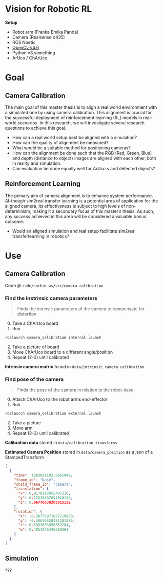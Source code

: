 # Vision for Robotic RL

**Setup**
- Robot arm (Franka Emika Panda)
- Camera (Realsense d435)
- ROS Noetic
- [OpenCv v4.6](https://docs.opencv.org/4.6.0/)
- Python v3.something
- ArUco / ChArUco

# Goal
## Camera Calibration
The main goal of this master thesis is to align a real world environment with a simulated one by using camera calibration. This alignment is crucial for the successful deployment of reinforcement learning (RL) models in real-world scenarios. In this research, we will investigate several research questions to achieve this goal.

- How can a real world setup best be aligned with a simulation?
- How can the quality of alignment be measured?
- What would be a suitable method for positioning cameras?
- How can the alignment be done such that the RGB (Red, Green, Blue) and depth (distance to object) images are aligned with each other, both in reality and simulation.
- Can evaluation be done equally well for ArUco:s and detected objects?

## Reinforcement Learning
The primary aim of camera alignment is to enhance system performance. Al-though sim2real transfer learning is a potential area of application for the aligned camera, its effectiveness is subject to high levels of non-determinism, making it a secondary focus of this master’s thesis. As such, any success achieved in this area will be considered a valuable bonus outcome.

- Would an aligned simulation and real setup facilitate sim2real transferlearning in robotics?


# Use

## Camera Calibration
Code @ `code/catkin_ws/src/camera_calibration`



### Find the instrinsic camera parameters

> Finds the intrinsic parameters of the camera to compensate for distortion

0. Take a ChArUco board
1. Run
```bash
roslaunch camera_calibration internal.launch 
```

2. Take a picture of board
3. Move ChArUco board to a different angle/position
4. Repeat (2-3) until calibrated

**Intrinsic camera matrix** found in `data/intrinsic_camera_calibration`



### Find pose of the camera

> Finds the pose of the camera in relation to the robot-base

0. Attach ChArUco to the robot arms end-effector
1. Run
```bash
roslaunch camera_calibration external.launch
```

2. Take a picture
3. Move arm
4. Repeat (2-3) until calibrated

**Calibration data** stored in `data/calibration_transforms`

**Estimated Camera Position** stored in `data/camera_position` as a json of a StampedTransform
```json
[
  {
    "time": 1683021102.6665049,
    "frame_id": "base",
    "child_frame_id": "camera",
    "translation": {
      "x": 0.9178118955407216,
      "y": 0.12535867091010136,
      "z": 0.06776630208315132
    },
    "rotation": {
      "x": -0.38779971087219883,
      "y": -0.49610628481181585,
      "z": 0.5983656050652284,
      "w": 0.4954276345669261
    }
  }
]

```


## Simulation
???

